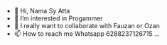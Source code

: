- 👋 Hi, Nama Sy Atta
- 👀 I’m interested in Progammer
- 💞️ I really want to collaborate with Fauzan or Ozan
- 📫 How to reach me Whatsapp 6288237126715  ...

<!---
AttaGans/AttaGans is a ✨ special ✨ repository because its `README.md` (this file) appears on your GitHub profile.
You can click the Preview link to take a look at your changes.
--->
